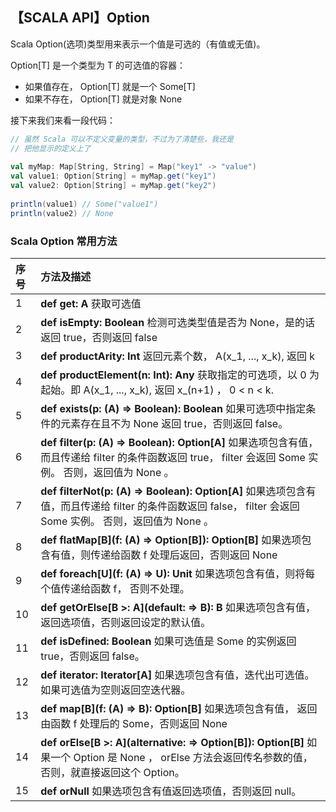 ## 【SCALA API】Option

Scala Option(选项)类型用来表示一个值是可选的（有值或无值)。

Option[T] 是一个类型为 T 的可选值的容器： 

- 如果值存在， Option[T] 就是一个 Some[T] 
- 如果不存在， Option[T] 就是对象 None 



接下来我们来看一段代码：

```scala
// 虽然 Scala 可以不定义变量的类型，不过为了清楚些，我还是
// 把他显示的定义上了
 
val myMap: Map[String, String] = Map("key1" -> "value")
val value1: Option[String] = myMap.get("key1")
val value2: Option[String] = myMap.get("key2")
 
println(value1) // Some("value1")
println(value2) // None
```

### Scala Option 常用方法

| 序号 | 方法及描述                                                   |
| :--- | :----------------------------------------------------------- |
| 1    | **def get: A**                                                                                                                                                       获取可选值 |
| 2    | **def isEmpty: Boolean**                                                                                                                                  检测可选类型值是否为 None，是的话返回 true，否则返回 false |
| 3    | **def productArity: Int**                                                                                                                                   返回元素个数， A(x_1, ..., x_k), 返回 k |
| 4    | **def productElement(n: Int): Any**                                                                                                               获取指定的可选项，以 0 为起始。即 A(x_1, ..., x_k), 返回 x_(n+1) ， 0 < n < k. |
| 5    | **def exists(p: (A) => Boolean): Boolean**                                                                                                    如果可选项中指定条件的元素存在且不为 None 返回 true，否则返回 false。 |
| 6    | **def filter(p: (A) => Boolean): Option[A]**                                                                                                  如果选项包含有值，而且传递给 filter 的条件函数返回 true， filter 会返回 Some 实例。 否则，返回值为 None 。 |
| 7    | **def filterNot(p: (A) => Boolean): Option[A]**                                                                                           如果选项包含有值，而且传递给 filter 的条件函数返回 false， filter 会返回 Some 实例。 否则，返回值为 None 。 |
| 8    | **def flatMap\[B](f: (A) => Option[B]): Option[B]**                                                                                     如果选项包含有值，则传递给函数 f 处理后返回，否则返回 None |
| 9    | **def foreach\[U](f: (A) => U): Unit**                                                                                                               如果选项包含有值，则将每个值传递给函数 f， 否则不处理。 |
| 10   | **def getOrElse\[B >: A](default: => B): B**                                                                                                   如果选项包含有值，返回选项值，否则返回设定的默认值。 |
| 11   | **def isDefined: Boolean**                                                                                                                                如果可选值是 Some 的实例返回 true，否则返回 false。 |
| 12   | **def iterator: Iterator[A]**                                                                                                                              如果选项包含有值，迭代出可选值。如果可选值为空则返回空迭代器。 |
| 13   | **def map\[B](f: (A) => B): Option[B]**                                                                                                          如果选项包含有值， 返回由函数 f 处理后的 Some，否则返回 None |
| 14   | **def orElse\[B >: A](alternative: => Option[B]): Option[B]**                                                                    如果一个 Option 是 None ， orElse 方法会返回传名参数的值，否则，就直接返回这个 Option。 |
| 15   | **def orNull**                                                                                                                                                       如果选项包含有值返回选项值，否则返回 null。 |